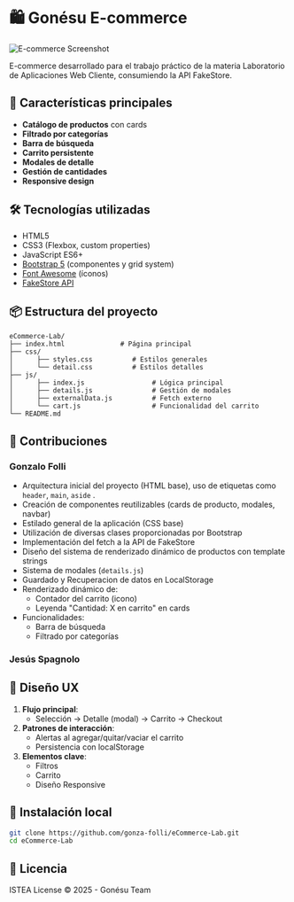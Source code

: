 # 🛍️ Gonésu E-commerce

![E-commerce Screenshot](https://iili.io/FAlhcF9.png)

E-commerce desarrollado para el trabajo práctico de la materia Laboratorio de Aplicaciones Web Cliente, consumiendo la API FakeStore.

## 🚀 Características principales

- **Catálogo de productos** con cards 
- **Filtrado por categorías**
- **Barra de búsqueda**
- **Carrito persistente**
- **Modales de detalle**
- **Gestión de cantidades**
- **Responsive design**

## 🛠️ Tecnologías utilizadas

- HTML5
- CSS3 (Flexbox, custom properties)
- JavaScript ES6+
- [Bootstrap 5](https://getbootstrap.com/) (componentes y grid system)
- [Font Awesome](https://fontawesome.com/) (íconos)
- [FakeStore API](https://fakestoreapi.com/)

## 📦 Estructura del proyecto

```
eCommerce-Lab/
├── index.html              # Página principal
├── css/
│      ├── styles.css          # Estilos generales
│      └── detail.css          # Estilos detalles
├── js/
│      ├── index.js                 # Lógica principal
│      ├── details.js               # Gestión de modales
│      ├── externalData.js          # Fetch externo
│      └── cart.js                  # Funcionalidad del carrito
└── README.md
```


## 👥 Contribuciones

### Gonzalo Folli
- Arquitectura inicial del proyecto (HTML base), uso de etiquetas como `header`, `main`, `aside` .
- Creación de componentes reutilizables (cards de producto, modales, navbar)
- Estilado general de la aplicación (CSS base)
- Utilización de diversas clases proporcionadas por Bootstrap
- Implementación del fetch a la API de FakeStore
- Diseño del sistema de renderizado dinámico de productos con template strings
- Sistema de modales (`details.js`)
- Guardado y Recuperacion de datos en LocalStorage
- Renderizado dinámico de:
  - Contador del carrito (icono)
  - Leyenda "Cantidad: X en carrito" en cards
- Funcionalidades:
  - Barra de búsqueda
  - Filtrado por categorías

### Jesús Spagnolo


## 🎨 Diseño UX

1. **Flujo principal**:
   - Selección → Detalle (modal) → Carrito → Checkout
2. **Patrones de interacción**:
   - Alertas al agregar/quitar/vaciar el carrito
   - Persistencia con localStorage
3. **Elementos clave**:
   - Filtros
   - Carrito
   - Diseño Responsive

## 🚧 Instalación local

```bash
git clone https://github.com/gonza-folli/eCommerce-Lab.git
cd eCommerce-Lab

```

## 📝 Licencia

ISTEA License © 2025 - Gonésu Team